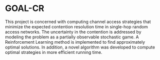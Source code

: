 # GOAL-CR
This project is concerned with computing channel access strategies that minimize the expected contention resolution time in single-hop random access networks. The uncertainty in the contention is addressed by modeling the problem as a partially observable stochastic game. A Reinforcement Learning method is implemented to find approximately optimal solutions. In addition, a novel algorithm was developed to compute optimal strategies in more efficient running time.
